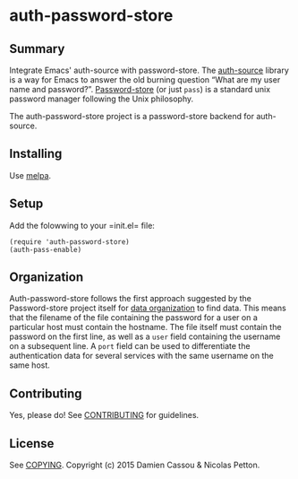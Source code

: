 # auth-password-store

## Summary

Integrate Emacs' auth-source with password-store. The
[auth-source](https://www.gnu.org/software/emacs/manual/html_mono/auth.html)
library is a way for Emacs to answer the old burning question “What
are my user name and password?”.
[Password-store](http://www.passwordstore.org) (or just `pass`) is a
standard unix password manager following the Unix philosophy.

The auth-password-store project is a password-store backend for
auth-source.

## Installing

Use [melpa](http://melpa.milkbox.net).

## Setup

Add the folowwing to your =init.el= file:

    (require 'auth-password-store)
    (auth-pass-enable)

## Organization

Auth-password-store follows the first approach suggested by the
Password-store project itself for
[data organization](http://www.passwordstore.org/#organization) to
find data. This means that the filename of the file containing the
password for a user on a particular host must contain the hostname.
The file itself must contain the password on the first line, as well
as a `user` field containing the username on a subsequent line. A
`port` field can be used to differentiate the authentication data for
several services with the same username on the same host.

## Contributing

Yes, please do! See [CONTRIBUTING][] for guidelines.

## License

See [COPYING][]. Copyright (c) 2015 Damien Cassou & Nicolas Petton.


[CONTRIBUTING]: ./CONTRIBUTING.md
[COPYING]: ./COPYING
